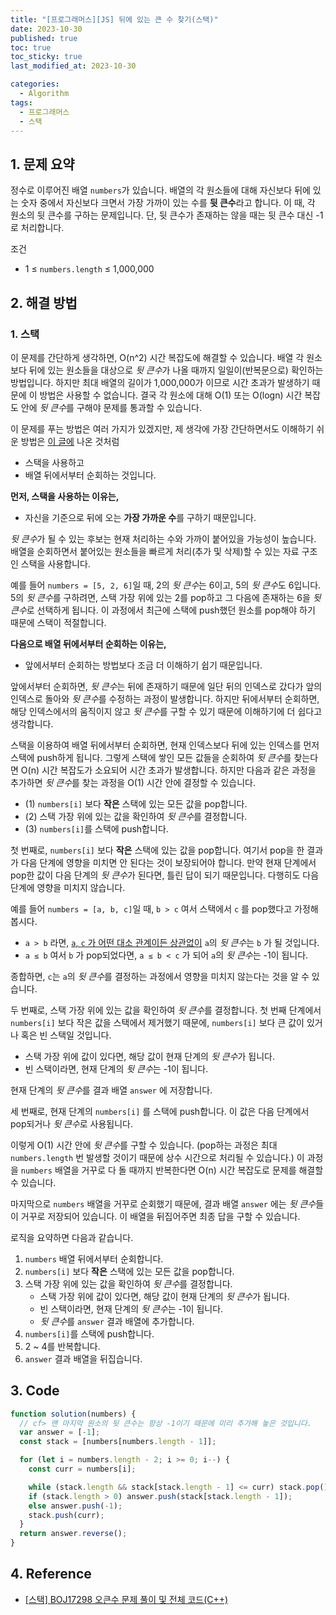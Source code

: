 ```yaml
---
title: "[프로그래머스][JS] 뒤에 있는 큰 수 찾기(스택)"
date: 2023-10-30
published: true
toc: true
toc_sticky: true
last_modified_at: 2023-10-30

categories:
  - Algorithm
tags:
  - 프로그래머스
  - 스택
---
```


## 1. 문제 요약

정수로 이루어진 배열 `numbers`가 있습니다. 배열의 각 원소들에 대해 자신보다 뒤에 있는 숫자 중에서 자신보다 크면서 가장 가까이 있는 수를 **뒷 큰수**라고 합니다. 이 때, 각 원소의 뒷 큰수를 구하는 문제입니다. 단, 뒷 큰수가 존재하는 않을 때는 뒷 큰수 대신 -1로 처리합니다.

조건

- 1 ≤ `numbers.length` ≤ 1,000,000

## 2. 해결 방법

### 1. 스택

이 문제를 간단하게 생각하면, O(n^2) 시간 복잡도에 해결할 수 있습니다. 배열 각 원소보다 뒤에 있는 원소들을 대상으로 *뒷 큰수*가 나올 때까지 일일이(반복문으로) 확인하는 방법입니다. 하지만 최대 배열의 길이가 1,000,000가 이므로 시간 초과가 발생하기 때문에 이 방법은 사용할 수 없습니다. 결국 각 원소에 대해 O(1) 또는 O(logn) 시간 복잡도 안에 *뒷 큰수*를 구해야 문제를 통과할 수 있습니다.

이 문제를 푸는 방법은 여러 가지가 있겠지만, 제 생각에 가장 간단하면서도 이해하기 쉬운 방법은 [이 글에](https://reakwon.tistory.com/196) 나온 것처럼

- 스택을 사용하고
- 배열 뒤에서부터 순회하는 것입니다.

**먼저, 스택을 사용하는 이유는,**

- 자신을 기준으로 뒤에 오는 **가장 가까운 수**를 구하기 때문입니다.

*뒷 큰수*가 될 수 있는 후보는 현재 처리하는 수와 가까이 붙어있을 가능성이 높습니다. 배열을 순회하면서 붙어있는 원소들을 빠르게 처리(추가 및 삭제)할 수 있는 자료 구조인 스택을 사용합니다.

예를 들어 `numbers = [5, 2, 6]`일 때, 2의 *뒷 큰수*는 6이고, 5의 *뒷 큰수*도 6입니다. 5의 *뒷 큰수*를 구하려면, 스택 가장 위에 있는 2를 pop하고 그 다음에 존재하는 6을 *뒷 큰수*로 선택하게 됩니다. 이 과정에서 최근에 스택에 push했던 원소를 pop해야 하기 때문에 스택이 적절합니다.

**다음으로 배열 뒤에서부터 순회하는 이유는,**

- 앞에서부터 순회하는 방법보다 조금 더 이해하기 쉽기 때문입니다.

앞에서부터 순회하면, *뒷 큰수*는 뒤에 존재하기 때문에 일단 뒤의 인덱스로 갔다가 앞의 인덱스로 돌아와 *뒷 큰수*를 수정하는 과정이 발생합니다. 하지만 뒤에서부터 순회하면, 해당 인덱스에서의 움직이지 않고 *뒷 큰수*를 구할 수 있기 때문에 이해하기에 더 쉽다고 생각합니다.

스택을 이용하여 배열 뒤에서부터 순회하면, 현재 인덱스보다 뒤에 있는 인덱스를 먼저 스택에 push하게 됩니다. 그렇게 스택에 쌓인 모든 값들을 순회하여 *뒷 큰수*를 찾는다면 O(n) 시간 복잡도가 소요되어 시간 초과가 발생합니다. 하지만 다음과 같은 과정을 추가하면 *뒷 큰수*를 찾는 과정을 O(1) 시간 안에 결정할 수 있습니다.

- (1) `numbers[i]` 보다 **작은** 스택에 있는 모든 값을 pop합니다.
- (2) 스택 가장 위에 있는 값을 확인하여 *뒷 큰수*를 결정합니다.
- (3) `numbers[i]`를 스택에 push합니다.

첫 번째로, `numbers[i]` 보다 **작은** 스택에 있는 값을 pop합니다. 여기서 pop을 한 결과가 다음 단계에 영향을 미치면 안 된다는 것이 보장되어야 합니다. 만약 현재 단계에서 pop한 값이 다음 단계의 *뒷 큰수*가 된다면, 틀린 답이 되기 때문입니다. 다행히도 다음 단계에 영향을 미치지 않습니다.

예를 들어 `numbers = [a, b, c]`일 때, `b > c` 여서 스택에서 `c` 를 pop했다고 가정해 봅시다.

- `a > b` 라면, <U>`a`, `c` 가 어떤 대소 관계이든 상관없이</U> `a`의 *뒷 큰수*는 `b` 가 될 것입니다.
- `a ≤ b` 여서 `b` 가 pop되었다면, `a ≤ b < c` 가 되어 `a`의 *뒷 큰수*는 -1이 됩니다.

종합하면, `c`는 `a`의 *뒷 큰수*를 결정하는 과정에서 영향을 미치지 않는다는 것을 알 수 있습니다.

두 번째로, 스택 가장 위에 있는 값을 확인하여 *뒷 큰수*를 결정합니다. 첫 번째 단계에서 `numbers[i]` 보다 작은 값을 스택에서 제거했기 때문에, `numbers[i]` 보다 큰 값이 있거나 혹은 빈 스택일 것입니다.

- 스택 가장 위에 값이 있다면, 해당 값이 현재 단계의 *뒷 큰수*가 됩니다.
- 빈 스택이라면, 현재 단계의 *뒷 큰수*는 -1이 됩니다.

현재 단계의 *뒷 큰수*를 결과 배열 `answer` 에 저장합니다.

세 번째로, 현재 단계의 `numbers[i]` 를 스택에 push합니다. 이 값은 다음 단계에서 pop되거나 *뒷 큰수*로 사용됩니다.

이렇게 O(1) 시간 안에 *뒷 큰수*를 구할 수 있습니다. (pop하는 과정은 최대 `numbers.length` 번 발생할 것이기 때문에 상수 시간으로 처리될 수 있습니다.) 이 과정을 `numbers` 배열을 거꾸로 다 돌 때까지 반복한다면 O(n) 시간 복잡도로 문제를 해결할 수 있습니다.

마지막으로 `numbers` 배열을 거꾸로 순회했기 때문에, 결과 배열 `answer` 에는 *뒷 큰수*들이 거꾸로 저장되어 있습니다. 이 배열을 뒤집어주면 최종 답을 구할 수 있습니다.

로직을 요약하면 다음과 같습니다.

1. `numbers` 배열 뒤에서부터 순회합니다.
2. `numbers[i]` 보다 **작은** 스택에 있는 모든 값을 pop합니다.
3. 스택 가장 위에 있는 값을 확인하여 *뒷 큰수*를 결정합니다.
   - 스택 가장 위에 값이 있다면, 해당 값이 현재 단계의 *뒷 큰수*가 됩니다.
   - 빈 스택이라면, 현재 단계의 *뒷 큰수*는 -1이 됩니다.
   - *뒷 큰수*를 `answer` 결과 배열에 추가합니다.
4. `numbers[i]`를 스택에 push합니다.
5. 2 ~ 4를 반복합니다.
6. `answer` 결과 배열을 뒤집습니다.

## 3. Code

```js
function solution(numbers) {
  // cf> 맨 마지막 원소의 뒷 큰수는 항상 -1이기 때문에 미리 추가해 놓은 것입니다.
  var answer = [-1];
  const stack = [numbers[numbers.length - 1]];

  for (let i = numbers.length - 2; i >= 0; i--) {
    const curr = numbers[i];

    while (stack.length && stack[stack.length - 1] <= curr) stack.pop();
    if (stack.length > 0) answer.push(stack[stack.length - 1]);
    else answer.push(-1);
    stack.push(curr);
  }
  return answer.reverse();
}
```

## 4. Reference

- [[스택] BOJ17298 오큰수 문제 풀이 및 전체 코드(C++)](https://reakwon.tistory.com/196)
